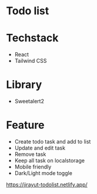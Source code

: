 # Todo list

# Techstack
- React
- Tailwind CSS
# Library
- Sweetalert2
# Feature
- Create todo task and add to list
- Update and edit task
- Remove task
- Keep all task on localstorage
- Mobile friendly
- Dark/Light mode toggle

https://jirayut-todolist.netlify.app/
